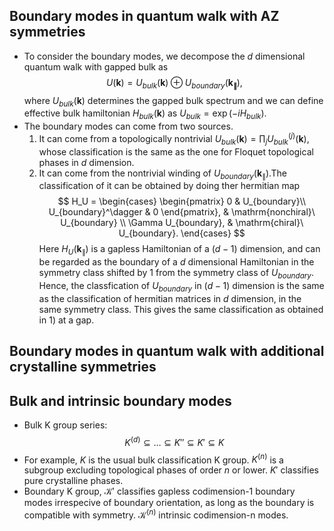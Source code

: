 ## Boundary modes in quantum walk with AZ symmetries 
- To consider the boundary modes, we decompose the $d$ dimensional quantum walk with gapped bulk as
$$
U(\boldsymbol{k})  = U_{bulk}(\boldsymbol{k})\oplus U_{boundary}(\boldsymbol{k_\parallel}),
$$
where $U_{bulk}(\boldsymbol{k})$ determines the gapped bulk spectrum and we can define effective bulk hamiltonian $H_{bulk}(\boldsymbol{k})$ as $U_{bulk} = \exp(-iH_{bulk})$.
- The boundary modes can come from two sources. 
	1) It can come from a topologically nontrivial $U_{bulk}(\boldsymbol{k})=\prod_j U_{bulk}^{(j)}(\boldsymbol{k})$, whose classification is the same as the one for Floquet topological phases in $d$ dimension.  
	2) It can come from the nontrivial winding of $U_{boundary}(\boldsymbol{k}_\parallel)$.The classification of it can be obtained by doing ther hermitian map 
$$
  H_U = \begin{cases}
   \begin{pmatrix}
  0 & U_{boundary}\\
  U_{boundary}^\dagger & 0  
  \end{pmatrix}, & \mathrm{nonchiral}\ U_{boundary} \\
\Gamma U_{boundary}, & \mathrm{chiral}\  U_{boundary}.
  \end{cases}
$$
			Here $H_U(\boldsymbol{k}_\parallel)$ is a gapless Hamiltonian of a $(d-1)$ dimension, and can be regarded as the boundary of a $d$ dimensional Hamiltonian in the symmetry class shifted by 1 from the symmetry class of $U_{boundary}$. Hence, the classfication of $U_{boundary}$  in $(d-1)$ dimension is the same as the classification of hermitian matrices in $d$ dimension, in the same symmetry class. This gives the same classification as obtained in 1) at a gap.
   
## Boundary modes in quantum walk with additional crystalline symmetries 


## Bulk and intrinsic boundary modes
- Bulk K group series: 
$$
K^{(d)}\subseteq \dots \subseteq K''\subseteq K'\subseteq K
$$
- For example, $K$ is the usual bulk classification K group. $K^{(n)}$ is a subgroup excluding topological phases of order $n$ or lower.  $K'$  classifies pure crystalline phases.
- Boundary K group, $\mathcal{K}'$ classifies gapless codimension-1 boundary modes irrespecive of boundary orientation, as long as the boundary is compatible with symmetry. $\mathcal{K}^{(n)}$  intrinsic codimension-n modes. 

